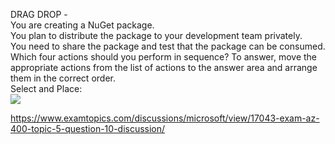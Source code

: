 DRAG DROP -<br/>You are creating a NuGet package.<br/>You plan to distribute the package to your development team privately.<br/>You need to share the package and test that the package can be consumed.<br/>Which four actions should you perform in sequence? To answer, move the appropriate actions from the list of actions to the answer area and arrange them in the correct order.<br/>Select and Place:<br/><img src="https://www.examtopics.com/assets/media/exam-media/04257/0023500001.png" class="in-exam-image"/><br/><p><a href="https://www.examtopics.com/discussions/microsoft/view/17043-exam-az-400-topic-5-question-10-discussion/">https://www.examtopics.com/discussions/microsoft/view/17043-exam-az-400-topic-5-question-10-discussion/</a></p><script src="https://giscus.app/client.js"                    data-repo="azsamples/az204"                    data-repo-id="R_kgDOMRXzDQ"                    data-category="General"                    data-category-id="DIC_kwDOMRXzDc4Cgi27"                    data-mapping="pathname"                    data-strict="0"                    data-reactions-enabled="0"                    data-emit-metadata="0"                    data-input-position="bottom"                    data-theme="preferred_color_scheme"                    data-lang="en"                    crossorigin="anonymous"                    async>                    </script>